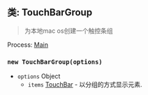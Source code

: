 ## 类: TouchBarGroup

> 为本地mac os创建一个触控条组

Process: [Main](../tutorial/application-architecture.md#main-and-renderer-processes)

### `new TouchBarGroup(options)`

* `options` Object
  * `items` [TouchBar](touch-bar.md) - 以分组的方式显示元素.
